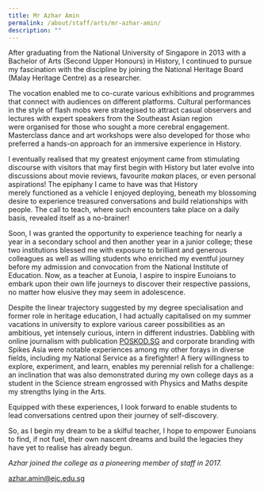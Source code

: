 ```yaml
---
title: Mr Azhar Amin
permalink: /about/staff/arts/mr-azhar-amin/
description: ""
---
```



After graduating from the National University of Singapore in 2013 with a Bachelor of Arts (Second Upper Honours) in History, I continued to pursue my fascination with the discipline by joining the National Heritage Board (Malay Heritage Centre) as a researcher.

The vocation enabled me to co-curate various exhibitions and programmes that connect with audiences on different platforms. Cultural performances in the style of flash mobs were strategised to attract casual observers and lectures with expert speakers from the Southeast Asian region were organised for those who sought a more cerebral engagement. Masterclass dance and art workshops were also developed for those who preferred a hands-on approach for an immersive experience in History.

I eventually realised that my greatest enjoyment came from stimulating discourse with visitors that may first begin with History but later evolve into discussions about movie reviews, favourite _makan_ places, or even personal aspirations! The epiphany I came to have was that History merely functioned as a vehicle I enjoyed deploying, beneath my blossoming desire to experience treasured conversations and build relationships with people. The call to teach, where such encounters take place on a daily basis, revealed itself as a no-brainer!

Soon, I was granted the opportunity to experience teaching for nearly a year in a secondary school and then another year in a junior college; these two institutions blessed me with exposure to brilliant and generous colleagues as well as willing students who enriched my eventful journey before my admission and convocation from the National Institute of Education. Now, as a teacher at Eunoia, I aspire to inspire Eunoians to embark upon their own life journeys to discover their respective passions, no matter how elusive they may seem in adolescence.

Despite the linear trajectory suggested by my degree specialisation and former role in heritage education, I had actually capitalised on my summer vacations in university to explore various career possibilities as an ambitious, yet intensely curious, intern in different industries. Dabbling with online journalism with publication [POSKOD.SG](http://poskod.sg/) and corporate branding with Spikes Asia were notable experiences among my other forays in diverse fields, including my National Service as a firefighter! A fiery willingness to explore, experiment, and learn, enables my perennial relish for a challenge: an inclination that was also demonstrated during my own college days as a student in the Science stream engrossed with Physics and Maths despite my strengths lying in the Arts.

Equipped with these experiences, I look forward to enable students to lead conversations centred upon their journey of self-discovery.

So, as I begin my dream to be a skilful teacher, I hope to empower Eunoians to find, if not fuel, their own nascent dreams and build the legacies they have yet to realise has already begun.

_Azhar joined the college as a pioneering member of staff in 2017._

[azhar.amin@ejc.edu.sg](mailto:azhar.amin@ejc.edu.sg)